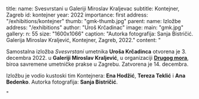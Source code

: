 title:
    name: Svesvrstani u Galeriji Miroslav Kraljevac
    subtitle: Kontejner, Zagreb 
id: kontejner
year: 2022
importance: first
address: "/exhibitions/kontejner"
thumb: "gmk-thumb.jpg"
parent:
    name: Izložbe
    address: "/exhibitions"
author: "Uroš Krčadinac"
image:
    main: "gmk.jpg"
gallery:
    n: 55
    size: "1600x1066"
    caption: "Autorka fotografija: Sanja Bistričić. Galerija Miroslav Kraljević, Kontejner, Zagreb, 2022."
content: "<p class='regular'>Samostalna izložba <em>Svesvrstani</em> umetnika <strong>Uroša Krčadinca</strong> otvorena je 3. decembra 2022. u <strong>Galeriji Miroslav Kraljević</strong>, u organizaciji <strong><a href='https://www.kontejner.org/hr/vijesti/izlozba-urosa-krcadinca-svesvrstani-u-gmk-zagreb' target='_blank'>Drugog mora</a></strong>, biroa savremene umetničke prakse u Zagrebu. Zatvorena je 14. decembra.</p>
    <p class='regular'>Izložbu je vodio kustoski tim Kontejnera: <strong>Ena Hodžić</strong>, <strong>Tereza Teklić</strong> i <strong>Ana Bedenko</strong>. Autorka fotografija: <strong>Sanja Bistričić</strong>.</p>"